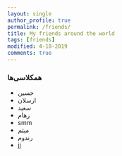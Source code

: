 ```yaml
---
layout: single
author_profile: true
permalink: /friends/
title: My friends around the world
tags: [friends]
modified: 4-10-2019
comments: true
---
```


### همکلاسی‌ها
*  حسین
*   ارسلان
*  سعید
*   رهام
*    smm
*    میثم
*   رندوم
*   jj



